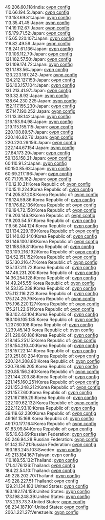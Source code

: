 49.206.60.118:India: [ovpn config](vpn/49_206_60_118.ovpn)  
110.66.194.5:Japan: [ovpn config](vpn/110_66_194_5.ovpn)  
113.153.69.81:Japan: [ovpn config](vpn/113_153_69_81.ovpn)  
113.35.41.45:Japan: [ovpn config](vpn/113_35_41_45.ovpn)  
114.19.112.67:Japan: [ovpn config](vpn/114_19_112_67.ovpn)  
115.179.71.52:Japan: [ovpn config](vpn/115_179_71_52.ovpn)  
115.65.220.107:Japan: [ovpn config](vpn/115_65_220_107.ovpn)  
116.82.49.59:Japan: [ovpn config](vpn/116_82_49_59.ovpn)  
118.241.61.136:Japan: [ovpn config](vpn/118_241_61_136.ovpn)  
119.106.112.79:Japan: [ovpn config](vpn/119_106_112_79.ovpn)  
121.102.57.50:Japan: [ovpn config](vpn/121_102_57_50.ovpn)  
121.109.174.72:Japan: [ovpn config](vpn/121_109_174_72.ovpn)  
121.1.183.56:Japan: [ovpn config](vpn/121_1_183_56.ovpn)  
123.223.187.242:Japan: [ovpn config](vpn/123_223_187_242.ovpn)  
124.212.127.153:Japan: [ovpn config](vpn/124_212_127_153.ovpn)  
126.103.157.104:Japan: [ovpn config](vpn/126_103_157_104.ovpn)  
131.213.41.97:Japan: [ovpn config](vpn/131_213_41_97.ovpn)  
133.32.8.92:Japan: [ovpn config](vpn/133_32_8_92.ovpn)  
138.64.230.225:Japan: [ovpn config](vpn/138_64_230_225.ovpn)  
152.117.155.230:Japan: [ovpn config](vpn/152_117_155_230.ovpn)  
157.147.190.252:Japan: [ovpn config](vpn/157_147_190_252.ovpn)  
211.13.38.142:Japan: [ovpn config](vpn/211_13_38_142.ovpn)  
216.153.94.98:Japan: [ovpn config](vpn/216_153_94_98.ovpn)  
219.115.155.115:Japan: [ovpn config](vpn/219_115_155_115.ovpn)  
220.108.89.57:Japan: [ovpn config](vpn/220_108_89_57.ovpn)  
220.146.82.76:Japan: [ovpn config](vpn/220_146_82_76.ovpn)  
220.220.29.156:Japan: [ovpn config](vpn/220_220_29_156.ovpn)  
222.144.67.154:Japan: [ovpn config](vpn/222_144_67_154.ovpn)  
27.84.173.29:Japan: [ovpn config](vpn/27_84_173_29.ovpn)  
59.136.158.21:Japan: [ovpn config](vpn/59_136_158_21.ovpn)  
60.110.91.2:Japan: [ovpn config](vpn/60_110_91_2.ovpn)  
60.150.85.63:Japan: [ovpn config](vpn/60_150_85_63.ovpn)  
60.69.217.196:Japan: [ovpn config](vpn/60_69_217_196.ovpn)  
60.71.195.162:Japan: [ovpn config](vpn/60_71_195_162.ovpn)  
110.12.10.21:Korea Republic of: [ovpn config](vpn/110_12_10_21.ovpn)  
110.15.11.224:Korea Republic of: [ovpn config](vpn/110_15_11_224.ovpn)  
114.205.87.208:Korea Republic of: [ovpn config](vpn/114_205_87_208.ovpn)  
116.124.59.86:Korea Republic of: [ovpn config](vpn/116_124_59_86.ovpn)  
118.176.62.136:Korea Republic of: [ovpn config](vpn/118_176_62_136.ovpn)  
119.194.72.158:Korea Republic of: [ovpn config](vpn/119_194_72_158.ovpn)  
119.203.146.9:Korea Republic of: [ovpn config](vpn/119_203_146_9.ovpn)  
119.203.54.57:Korea Republic of: [ovpn config](vpn/119_203_54_57.ovpn)  
119.56.244.124:Korea Republic of: [ovpn config](vpn/119_56_244_124.ovpn)  
121.134.229.169:Korea Republic of: [ovpn config](vpn/121_134_229_169.ovpn)  
121.140.82.140:Korea Republic of: [ovpn config](vpn/121_140_82_140.ovpn)  
121.146.100.169:Korea Republic of: [ovpn config](vpn/121_146_100_169.ovpn)  
121.158.59.81:Korea Republic of: [ovpn config](vpn/121_158_59_81.ovpn)  
123.109.216.192:Korea Republic of: [ovpn config](vpn/123_109_216_192.ovpn)  
124.52.151.152:Korea Republic of: [ovpn config](vpn/124_52_151_152.ovpn)  
125.130.216.47:Korea Republic of: [ovpn config](vpn/125_130_216_47.ovpn)  
125.137.211.72:Korea Republic of: [ovpn config](vpn/125_137_211_72.ovpn)  
147.46.231.200:Korea Republic of: [ovpn config](vpn/147_46_231_200.ovpn)  
14.36.254.128:Korea Republic of: [ovpn config](vpn/14_36_254_128.ovpn)  
14.49.245.55:Korea Republic of: [ovpn config](vpn/14_49_245_55.ovpn)  
14.53.135.238:Korea Republic of: [ovpn config](vpn/14_53_135_238.ovpn)  
175.112.116.222:Korea Republic of: [ovpn config](vpn/175_112_116_222.ovpn)  
175.124.29.79:Korea Republic of: [ovpn config](vpn/175_124_29_79.ovpn)  
175.196.220.127:Korea Republic of: [ovpn config](vpn/175_196_220_127.ovpn)  
175.211.22.61:Korea Republic of: [ovpn config](vpn/175_211_22_61.ovpn)  
183.102.43.104:Korea Republic of: [ovpn config](vpn/183_102_43_104.ovpn)  
183.106.105.135:Korea Republic of: [ovpn config](vpn/183_106_105_135.ovpn)  
1.237.60.108:Korea Republic of: [ovpn config](vpn/1_237_60_108.ovpn)  
1.239.45.143:Korea Republic of: [ovpn config](vpn/1_239_45_143.ovpn)  
211.220.60.186:Korea Republic of: [ovpn config](vpn/211_220_60_186.ovpn)  
218.145.251.15:Korea Republic of: [ovpn config](vpn/218_145_251_15.ovpn)  
218.154.210.40:Korea Republic of: [ovpn config](vpn/218_154_210_40.ovpn)  
218.157.22.141:Korea Republic of: [ovpn config](vpn/218_157_22_141.ovpn)  
219.251.80.234:Korea Republic of: [ovpn config](vpn/219_251_80_234.ovpn)  
220.124.208.80:Korea Republic of: [ovpn config](vpn/220_124_208_80.ovpn)  
220.78.96.205:Korea Republic of: [ovpn config](vpn/220_78_96_205.ovpn)  
220.85.156.240:Korea Republic of: [ovpn config](vpn/220_85_156_240.ovpn)  
221.144.203.88:Korea Republic of: [ovpn config](vpn/221_144_203_88.ovpn)  
221.145.160.251:Korea Republic of: [ovpn config](vpn/221_145_160_251.ovpn)  
221.155.248.212:Korea Republic of: [ovpn config](vpn/221_155_248_212.ovpn)  
221.157.7.60:Korea Republic of: [ovpn config](vpn/221_157_7_60.ovpn)  
221.167.189.29:Korea Republic of: [ovpn config](vpn/221_167_189_29.ovpn)  
222.109.62.132:Korea Republic of: [ovpn config](vpn/222_109_62_132.ovpn)  
222.112.93.10:Korea Republic of: [ovpn config](vpn/222_112_93_10.ovpn)  
39.119.62.230:Korea Republic of: [ovpn config](vpn/39_119_62_230.ovpn)  
49.161.15.168:Korea Republic of: [ovpn config](vpn/49_161_15_168.ovpn)  
49.170.177.164:Korea Republic of: [ovpn config](vpn/49_170_177_164.ovpn)  
61.83.99.84:Korea Republic of: [ovpn config](vpn/61_83_99_84.ovpn)  
195.16.63.69:Russian Federation: [ovpn config](vpn/195_16_63_69.ovpn)  
80.246.94.28:Russian Federation: [ovpn config](vpn/80_246_94_28.ovpn)  
91.142.157.21:Russian Federation: [ovpn config](vpn/91_142_157_21.ovpn)  
193.183.245.103:Sweden: [ovpn config](vpn/193_183_245_103.ovpn)  
49.213.184.167:Taiwan: [ovpn config](vpn/49_213_184_167.ovpn)  
110.168.55.132:Thailand: [ovpn config](vpn/110_168_55_132.ovpn)  
171.4.176.126:Thailand: [ovpn config](vpn/171_4_176_126.ovpn)  
184.22.54.10:Thailand: [ovpn config](vpn/184_22_54_10.ovpn)  
49.228.202.70:Thailand: [ovpn config](vpn/49_228_202_70.ovpn)  
49.228.227.51:Thailand: [ovpn config](vpn/49_228_227_51.ovpn)  
129.21.134.183:United States: [ovpn config](vpn/129_21_134_183.ovpn)  
163.182.174.159:United States: [ovpn config](vpn/163_182_174_159.ovpn)  
173.198.248.39:United States: [ovpn config](vpn/173_198_248_39.ovpn)  
173.233.73.3:United States: [ovpn config](vpn/173_233_73_3.ovpn)  
98.234.187.101:United States: [ovpn config](vpn/98_234_187_101.ovpn)  
206.1.221.27:Venezuela: [ovpn config](vpn/206_1_221_27.ovpn)  
